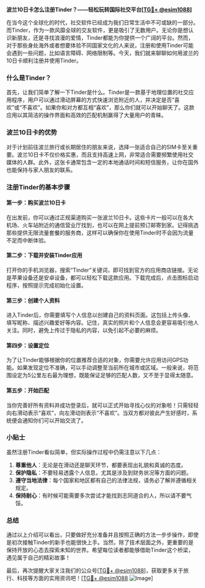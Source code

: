 **波兰10日卡怎么注册Tinder？——轻松玩转国际社交平台[[TG💪+ @esim1088](https://t.me/s/esim1088)]**

在当今这个全球化的时代，社交软件已经成为我们日常生活中不可或缺的一部分。而Tinder，作为一款风靡全球的交友软件，更是吸引了无数用户。无论你是想认识新朋友，还是寻找浪漫的爱情，Tinder都能为你提供一个广阔的平台。然而，对于那些身处海外或者想要体验不同国家文化的人来说，注册和使用Tinder可能会遇到一些问题，比如语言障碍、网络限制等。今天，我们就来聊聊如何用波兰的10日卡顺利注册并使用Tinder。

### 什么是Tinder？

首先，让我们简单了解一下Tinder是什么。Tinder是一款基于地理位置的社交应用程序，用户可以通过滑动屏幕的方式快速浏览附近的人，并决定是否“喜欢”或“不喜欢”。如果你和对方都互相“喜欢”，那么你们就可以开始聊天了。这款应用以其简洁的操作界面和高效的匹配机制赢得了大量用户的青睐。

### 波兰10日卡的优势

对于计划前往波兰旅行或长期居住的朋友来说，选择一张适合自己的SIM卡至关重要。波兰10日卡不仅价格实惠，而且支持高速上网，非常适合需要频繁使用社交媒体的人群。此外，这张卡通常包含一定的本地通话时间和短信服务，让你在国外也能保持与家人朋友的联系。

### 注册Tinder的基本步骤

#### 第一步：购买波兰10日卡

在出发前，你可以通过正规渠道购买一张波兰10日卡。这些卡片一般可以在各大机场、火车站附近的通信营业厅找到，也可以在网上提前预订邮寄到家。记得挑选那些提供无限流量套餐的服务商，这样可以确保你在使用Tinder时不会因为流量不足而中断体验。

#### 第二步：下载并安装Tinder应用

打开你的手机浏览器，搜索“Tinder”关键词，即可找到官方的应用商店链接。无论是苹果设备还是安卓设备，都可以轻松下载这款应用。下载完成后，点击图标启动程序，按照提示完成初始化设置。

#### 第三步：创建个人资料

进入Tinder后，你需要填写个人信息以创建自己的资料页面。这包括上传头像、填写昵称、描述兴趣爱好等内容。记住，真实的照片和个人信息会更容易吸引他人关注。同时，避免上传过于隐私的内容，以免引起不必要的麻烦。

#### 第四步：设置定位

为了让Tinder能够根据你的位置推荐合适的对象，你需要允许应用访问GPS功能。如果发现定位不准确，可以手动调整至当前所在城市或区域。一般来说，将范围设定为5公里左右最为理想，既能保证足够的匹配人数，又不至于显得太随意。

#### 第五步：开始匹配

当你完善好所有资料并成功登录后，就可以正式开始寻找心仪的对象啦！只需轻轻向右滑动表示“喜欢”，向左滑动则表示“不喜欢”。当双方都对彼此产生好感时，系统便会通知你们可以开始交流了。

### 小贴士

虽然注册Tinder看似简单，但实际操作过程中仍需注意以下几点：

1. **尊重他人**：无论是在滑动还是聊天环节，都要表现出礼貌和真诚的态度。
2. **保护隐私**：不要轻易透露个人信息，尤其是涉及到财务状况等方面的问题。
3. **遵守当地法律**：每个国家和地区都有自己的法律法规，请务必了解并遵循相关规定。
4. **保持耐心**：有时候可能需要多次尝试才能找到志同道合的人，所以请不要气馁。

### 总结

通过以上介绍可以看出，只要做好充分准备并且按照正确的方法一步步操作，即使是初次接触Tinder的新手也能很快上手。当然，除了技术层面之外，更重要的是保持开放的心态去探索未知的世界。希望每位读者都能够借助Tinder这个桥梁，遇见属于自己的精彩故事！

最后，再次提醒大家关注我们的公众号[[TG💪+ @esim1088](https://t.me/s/esim1088)]，获取更多关于旅行、科技等方面的实用资讯吧！[[TG💪+ @esim1088](https://t.me/s/esim1088) ![Image](https://i.postimg.cc/4NQfJmqS/Snipaste-2025-05-13-00-14-12.png)]